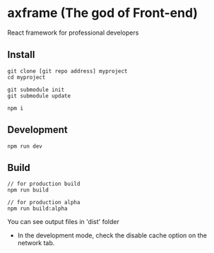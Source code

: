 # axframe (The god of Front-end)

React framework for professional developers

## Install

```shell
git clone [git repo address] myproject
cd myproject

git submodule init
git submodule update

npm i
```

## Development

```shell
npm run dev
```

## Build

```shell
// for production build
npm run build

// for production alpha
npm run build:alpha
```

You can see output files in 'dist' folder

- In the development mode, check the disable cache option on the network tab.
